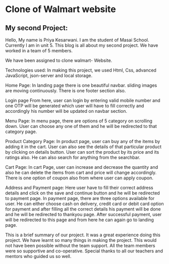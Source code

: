 
<h1>Clone of Walmart website</h1>
<h2>My second Project:</h2>
Hello, My name is Priya Kesarwani. I am the student of Masai School. Currently I am in unit 5. This blog is all about my second project. We have worked in a team of 5 members.

We have been assigned to clone walmart- Website.

Technologies used:
In making this project, we used Html, Css, advanced JavaScript, json-server and local storage.


Home Page:
In landing page there is one beautiful navbar. sliding images are moving continuously. There is one footer section also.


Login page
From here, user can login by entering valid mobile number and one OTP will be generated which user will have to fill correctly and accordingly his number will be updated on navbar section.

Menu Page:
In menu page, there are options of 5 category on scrolling down. User can choose any one of them and he will be redirected to that category page.

Product Category Page:
In product page, user can buy any of the items by adding it in the cart. User can also see the details of that particular product by clicking on details button. User can sort the product by its price and its ratings also. He can also search for anything from the searchbar.


Cart Page:
In cart Page, user can increase and decrease the quantity and also he can delete the items from cart and price will change accordingly. There is one option of coupon also from where user can apply coupon.

Address and Payment page:
Here user have to fill their correct address details and click on the save and continue button and he will be redirected to payment page.
In payment page, there are three options available for user. He can either choose cash on delivery, credit card or debit card option for payment and after filling all the correct details his payment will be done and he will be redirected to thankyou page.
After successful payment, user will be redirected to this page and from here he can again go to landing page.

This is a brief summary of our project. It was a great experience doing this project. We have learnt so many things in making the project. This would not have been possible without the team support. All the team members were so supportive and co-operative. Special thanks to all our teachers and mentors who guided us so well.
